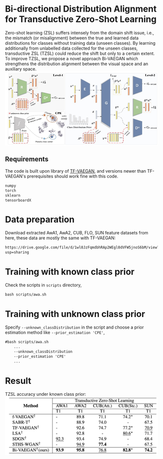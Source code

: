 # Bi-directional Distribution Alignment for Transductive Zero-Shot Learning


Zero-shot learning (ZSL) suffers intensely from the domain shift issue, i.e., the mismatch (or misalignment) between the true and learned data distributions for classes without training data (unseen classes). By learning additionally from unlabelled data collected for the unseen classes, transductive ZSL (TZSL) could reduce the shift but only to a certain extent.
To improve TZSL, we propose a novel  approach Bi-VAEGAN which strengthens the distribution alignment between the visual space and an auxiliary space. 
![](model.jpg)
## **Requirements**
The code is built upon library of [TF-VAEGAN](https://github.com/akshitac8/tfvaegan), and versions newer than TF-VAEGAN's prerequisites should work fine with this code.
```
numpy
torch
sklearn
tensorboardX 
```
# **Data preparation**
Download extracted AwA1, AwA2, CUB, FLO, SUN feature datasets from here, these data are mostly the same with TF-VAEGAN:
```  
https://drive.google.com/file/d/1wl0JzFqmdbhRAp2WEgl0dVFW5jnoS6bM/view?usp=sharing
 ```
# **Training with known class prior**
Check the scripts in ```scripts``` directory,

``` 
bash scripts/awa.sh
 ```
# **Training with unknown class prior**
Specify ```--unknown_classDistribution``` in the script and choose a prior estimation method like ```--prior_estimation 'CPE'```, 

``` 
#bash scripts/awa.sh
    ...
    --unknown_classDistribution 
    --prior_estimation 'CPE'
    ...
 ```
# **Result**
TZSL accuracy under known class prior:
![](result.png)
